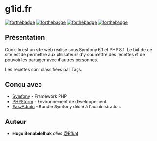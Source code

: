 # g1id.fr

[![forthebadge](https://forthebadge.com/images/badges/contains-17-coffee-cups.svg)](https://forthebadge.com)
[![forthebadge](http://forthebadge.com/images/badges/built-with-love.svg)](http://forthebadge.com)  [![forthebadge](http://forthebadge.com/images/badges/powered-by-electricity.svg)](http://forthebadge.com) [![forthebadge](https://forthebadge.com/images/badges/not-a-bug-a-feature.svg)](https://forthebadge.com)

## Présentation

Cook-In est un site web réalisé sous Symfony 6.1 et PHP 8.1. Le but de ce site est de permettre aux utilisateurs d'y soumettre des recettes et de pouvoir les partager avec d'autres personnes.

Les recettes sont classifiées par Tags.

## Conçu avec

* [Symfony](https://symfony.com/) - Framework PHP 
* [PHPStorm](https://www.jetbrains.com/fr-fr/phpstorm/) - Environnement de développement.
* [EasyAdmin](https://symfony.com/doc/current/bundles/EasyAdminBundle/index.html) - Bundle Symfony dédié à l'administration.

## Auteur

* **Hugo Benabdelhak** _alias_ [@Efkat](https://github.com/Efkat)

